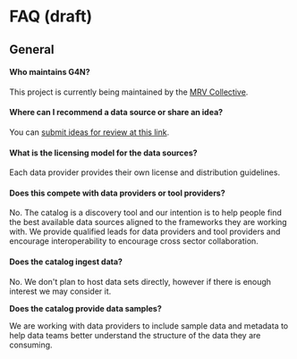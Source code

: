 # FAQ (draft)

## General

#### Who maintains G4N?

This project is currently being maintained by the [MRV Collective](https://www.mrvcollective.org).&#x20;

#### Where can I recommend a data source or share an idea?

You can [submit ideas for review at this link](https://tiny.cc/g4n-ideas).

#### What is the licensing model for the data sources?

Each data provider provides their own license and distribution guidelines.&#x20;

#### Does this compete with data providers or tool providers?

No. The catalog is a discovery tool and our intention is to help people find the best available data sources aligned to the frameworks they are working with. We provide qualified leads for data providers and tool providers and encourage interoperability to encourage cross sector collaboration.&#x20;

#### Does the catalog ingest data?

No. We don't plan to host data sets directly, however if there is enough interest we may consider it.&#x20;

**Does the catalog provide data samples?**

We are working with data providers to include sample data and metadata to help data teams better understand the structure of the data they are consuming.&#x20;
